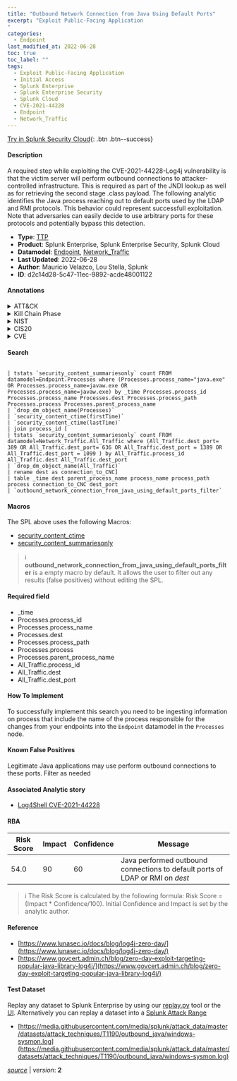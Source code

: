 ```yaml
---
title: "Outbound Network Connection from Java Using Default Ports"
excerpt: "Exploit Public-Facing Application
"
categories:
  - Endpoint
last_modified_at: 2022-06-28
toc: true
toc_label: ""
tags:
  - Exploit Public-Facing Application
  - Initial Access
  - Splunk Enterprise
  - Splunk Enterprise Security
  - Splunk Cloud
  - CVE-2021-44228
  - Endpoint
  - Network_Traffic
---
```




[Try in Splunk Security Cloud](https://www.splunk.com/en_us/products/cyber-security.html){: .btn .btn--success}

#### Description

A required step while exploiting the CVE-2021-44228-Log4j vulnerability is that the victim server will perform outbound connections to attacker-controlled infrastructure. This is required as part of the JNDI lookup as well as for retrieving the second stage .class payload. The following analytic identifies the Java process reaching out to default ports used by the LDAP and RMI protocols. This behavior could represent successfull exploitation. Note that adversaries can easily decide to use arbitrary ports for these protocols and potentially bypass this detection.

- **Type**: [TTP](https://github.com/splunk/security_content/wiki/Detection-Analytic-Types)
- **Product**: Splunk Enterprise, Splunk Enterprise Security, Splunk Cloud
- **Datamodel**: [Endpoint](https://docs.splunk.com/Documentation/CIM/latest/User/Endpoint), [Network_Traffic](https://docs.splunk.com/Documentation/CIM/latest/User/NetworkTraffic)
- **Last Updated**: 2022-06-28
- **Author**: Mauricio Velazco, Lou Stella, Splunk
- **ID**: d2c14d28-5c47-11ec-9892-acde48001122


#### Annotations

<details>
  <summary>ATT&CK</summary>

<div markdown="1">


| ID             | Technique        |  Tactic             |
| -------------- | ---------------- |-------------------- |
| [T1190](https://attack.mitre.org/techniques/T1190/) | Exploit Public-Facing Application | Initial Access |

</div>
</details>


<details>
  <summary>Kill Chain Phase</summary>

<div markdown="1">

* Exploitation


</div>
</details>


<details>
  <summary>NIST</summary>

<div markdown="1">



</div>
</details>

<details>
  <summary>CIS20</summary>

<div markdown="1">



</div>
</details>

<details>
  <summary>CVE</summary>

<div markdown="1">
| ID          | Summary | [CVSS](https://nvd.nist.gov/vuln-metrics/cvss) |
| ----------- | ----------- | -------------- |
| [CVE-2021-44228](https://nvd.nist.gov/vuln/detail/CVE-2021-44228) | Apache Log4j2 2.0-beta9 through 2.15.0 (excluding security releases 2.12.2, 2.12.3, and 2.3.1) JNDI features used in configuration, log messages, and parameters do not protect against attacker controlled LDAP and other JNDI related endpoints. An attacker who can control log messages or log message parameters can execute arbitrary code loaded from LDAP servers when message lookup substitution is enabled. From log4j 2.15.0, this behavior has been disabled by default. From version 2.16.0 (along with 2.12.2, 2.12.3, and 2.3.1), this functionality has been completely removed. Note that this vulnerability is specific to log4j-core and does not affect log4net, log4cxx, or other Apache Logging Services projects. | 9.3 |



</div>
</details>

#### Search 

```

| tstats `security_content_summariesonly` count FROM datamodel=Endpoint.Processes where (Processes.process_name="java.exe" OR Processes.process_name=javaw.exe OR Processes.process_name=javaw.exe) by _time Processes.process_id Processes.process_name Processes.dest Processes.process_path Processes.process Processes.parent_process_name 
| `drop_dm_object_name(Processes)` 
| `security_content_ctime(firstTime)` 
| `security_content_ctime(lastTime)` 
| join process_id [
| tstats `security_content_summariesonly` count FROM datamodel=Network_Traffic.All_Traffic where (All_Traffic.dest_port= 389 OR All_Traffic.dest_port= 636 OR All_Traffic.dest_port = 1389 OR All_Traffic.dest_port = 1099 ) by All_Traffic.process_id All_Traffic.dest All_Traffic.dest_port 
| `drop_dm_object_name(All_Traffic)` 
| rename dest as connection_to_CNC] 
| table _time dest parent_process_name process_name process_path process connection_to_CNC dest_port
| `outbound_network_connection_from_java_using_default_ports_filter`
```

#### Macros
The SPL above uses the following Macros:
* [security_content_ctime](https://github.com/splunk/security_content/blob/develop/macros/security_content_ctime.yml)
* [security_content_summariesonly](https://github.com/splunk/security_content/blob/develop/macros/security_content_summariesonly.yml)

> :information_source:
> **outbound_network_connection_from_java_using_default_ports_filter** is a empty macro by default. It allows the user to filter out any results (false positives) without editing the SPL.

#### Required field
* _time
* Processes.process_id
* Processes.process_name
* Processes.dest
* Processes.process_path
* Processes.process
* Processes.parent_process_name
* All_Traffic.process_id
* All_Traffic.dest
* All_Traffic.dest_port


#### How To Implement
To successfully implement this search you need to be ingesting information on process that include the name of the process responsible for the changes from your endpoints into the `Endpoint` datamodel in the `Processes` node.

#### Known False Positives
Legitimate Java applications may use perform outbound connections to these ports. Filter as needed

#### Associated Analytic story
* [Log4Shell CVE-2021-44228](/stories/log4shell_cve-2021-44228)




#### RBA

| Risk Score  | Impact      | Confidence   | Message      |
| ----------- | ----------- |--------------|--------------|
| 54.0 | 90 | 60 | Java performed outbound connections to default ports of LDAP or RMI on $dest$ |


> :information_source:
> The Risk Score is calculated by the following formula: Risk Score = (Impact * Confidence/100). Initial Confidence and Impact is set by the analytic author. 

#### Reference

* [https://www.lunasec.io/docs/blog/log4j-zero-day/](https://www.lunasec.io/docs/blog/log4j-zero-day/)
* [https://www.govcert.admin.ch/blog/zero-day-exploit-targeting-popular-java-library-log4j/](https://www.govcert.admin.ch/blog/zero-day-exploit-targeting-popular-java-library-log4j/)



#### Test Dataset
Replay any dataset to Splunk Enterprise by using our [replay.py](https://github.com/splunk/attack_data#using-replaypy) tool or the [UI](https://github.com/splunk/attack_data#using-ui).
Alternatively you can replay a dataset into a [Splunk Attack Range](https://github.com/splunk/attack_range#replay-dumps-into-attack-range-splunk-server)


* [https://media.githubusercontent.com/media/splunk/attack_data/master/datasets/attack_techniques/T1190/outbound_java/windows-sysmon.log](https://media.githubusercontent.com/media/splunk/attack_data/master/datasets/attack_techniques/T1190/outbound_java/windows-sysmon.log)



[*source*](https://github.com/splunk/security_content/tree/develop/detections/endpoint/outbound_network_connection_from_java_using_default_ports.yml) \| *version*: **2**